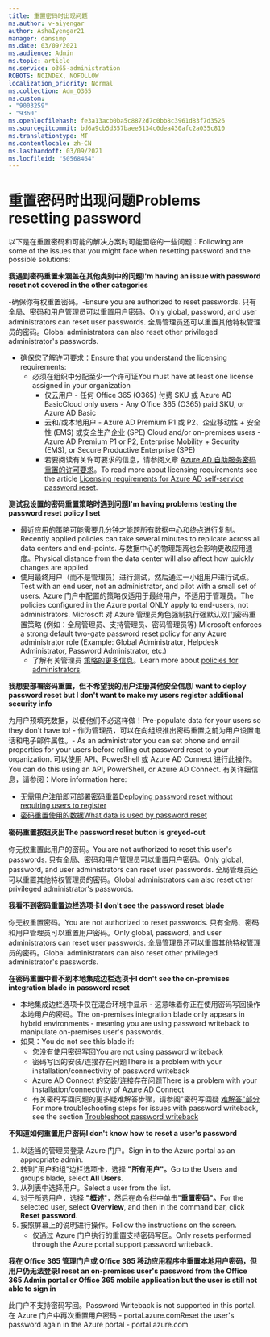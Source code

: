 ```yaml
---
title: 重置密码时出现问题
ms.author: v-aiyengar
author: AshaIyengar21
manager: dansimp
ms.date: 03/09/2021
ms.audience: Admin
ms.topic: article
ms.service: o365-administration
ROBOTS: NOINDEX, NOFOLLOW
localization_priority: Normal
ms.collection: Adm_O365
ms.custom:
- "9003259"
- "9360"
ms.openlocfilehash: fe3a13acb0ba5c8872d7c0bb8c3961d83f7d3526
ms.sourcegitcommit: bd6a9cb5d357baee5134c0dea430afc2a035c810
ms.translationtype: MT
ms.contentlocale: zh-CN
ms.lasthandoff: 03/09/2021
ms.locfileid: "50568464"
---
```

# <a name="problems-resetting-password"></a><span data-ttu-id="c40f7-102">重置密码时出现问题</span><span class="sxs-lookup"><span data-stu-id="c40f7-102">Problems resetting password</span></span>

<span data-ttu-id="c40f7-103">以下是在重置密码和可能的解决方案时可能面临的一些问题：</span><span class="sxs-lookup"><span data-stu-id="c40f7-103">Following are some of the issues that you might face when resetting password and the possible solutions:</span></span>

<span data-ttu-id="c40f7-104">**我遇到密码重置未涵盖在其他类别中的问题**</span><span class="sxs-lookup"><span data-stu-id="c40f7-104">**I'm having an issue with password reset not covered in the other categories**</span></span>

<span data-ttu-id="c40f7-105">-确保你有权重置密码。</span><span class="sxs-lookup"><span data-stu-id="c40f7-105">-Ensure you are authorized to reset passwords.</span></span> <span data-ttu-id="c40f7-106">只有全局、密码和用户管理员可以重置用户密码。</span><span class="sxs-lookup"><span data-stu-id="c40f7-106">Only global, password, and user administrators can reset user passwords.</span></span> <span data-ttu-id="c40f7-107">全局管理员还可以重置其他特权管理员的密码。</span><span class="sxs-lookup"><span data-stu-id="c40f7-107">Global administrators can also reset other privileged administrator's passwords.</span></span>
- <span data-ttu-id="c40f7-108">确保您了解许可要求：</span><span class="sxs-lookup"><span data-stu-id="c40f7-108">Ensure that you understand the licensing requirements:</span></span>
    - <span data-ttu-id="c40f7-109">必须在组织中分配至少一个许可证</span><span class="sxs-lookup"><span data-stu-id="c40f7-109">You must have at least one license assigned in your organization</span></span>
        - <span data-ttu-id="c40f7-110">仅云用户 - 任何 Office 365 (O365) 付费 SKU 或 Azure AD Basic</span><span class="sxs-lookup"><span data-stu-id="c40f7-110">Cloud only users - Any Office 365 (O365) paid SKU, or Azure AD Basic</span></span>
        - <span data-ttu-id="c40f7-111">云和/或本地用户 - Azure AD Premium P1 或 P2、企业移动性 + 安全性 (EMS) 或安全生产企业 (SPE) </span><span class="sxs-lookup"><span data-stu-id="c40f7-111">Cloud and/or on-premises users - Azure AD Premium P1 or P2, Enterprise Mobility + Security (EMS), or Secure Productive Enterprise (SPE)</span></span>
        - <span data-ttu-id="c40f7-112">若要阅读有关许可要求的信息，请参阅文章 [Azure AD 自助服务密码重置的许可要求](https://docs.microsoft.com/azure/active-directory/active-directory-passwords-licensing?WT.mc_id=Portal-Microsoft_Azure_Support)。</span><span class="sxs-lookup"><span data-stu-id="c40f7-112">To read more about licensing requirements see the article [Licensing requirements for Azure AD self-service password reset](https://docs.microsoft.com/azure/active-directory/active-directory-passwords-licensing?WT.mc_id=Portal-Microsoft_Azure_Support).</span></span>

<span data-ttu-id="c40f7-113">**测试我设置的密码重置策略时遇到问题**</span><span class="sxs-lookup"><span data-stu-id="c40f7-113">**I'm having problems testing the password reset policy I set**</span></span>

- <span data-ttu-id="c40f7-114">最近应用的策略可能需要几分钟才能跨所有数据中心和终点进行复制。</span><span class="sxs-lookup"><span data-stu-id="c40f7-114">Recently applied policies can take several minutes to replicate across all data centers and end-points.</span></span> <span data-ttu-id="c40f7-115">与数据中心的物理距离也会影响更改应用速度。</span><span class="sxs-lookup"><span data-stu-id="c40f7-115">Physical distance from the data center will also affect how quickly changes are applied.</span></span>
- <span data-ttu-id="c40f7-116">使用最终用户（而不是管理员）进行测试，然后通过一小组用户进行试点。</span><span class="sxs-lookup"><span data-stu-id="c40f7-116">Test with an end user, not an administrator, and pilot with a small set of users.</span></span> <span data-ttu-id="c40f7-117">Azure 门户中配置的策略仅适用于最终用户，不适用于管理员。</span><span class="sxs-lookup"><span data-stu-id="c40f7-117">The policies configured in the Azure portal ONLY apply to end-users, not administrators.</span></span> <span data-ttu-id="c40f7-118">Microsoft 对 Azure 管理员角色强制执行强默认双门密码重置策略 (例如：全局管理员、支持管理员、密码管理员等) </span><span class="sxs-lookup"><span data-stu-id="c40f7-118">Microsoft enforces a strong default two-gate password reset policy for any Azure administrator role (Example: Global Administrator, Helpdesk Administrator, Password Administrator, etc.)</span></span>
    - <span data-ttu-id="c40f7-119">了解有关管理员 [策略的更多信息](https://docs.microsoft.com/azure/active-directory/active-directory-passwords-policy?WT.mc_id=Portal-Microsoft_Azure_Support#administrator-password-policy-differences)。</span><span class="sxs-lookup"><span data-stu-id="c40f7-119">Learn more about [policies for administrators](https://docs.microsoft.com/azure/active-directory/active-directory-passwords-policy?WT.mc_id=Portal-Microsoft_Azure_Support#administrator-password-policy-differences).</span></span>

<span data-ttu-id="c40f7-120">**我想要部署密码重置，但不希望我的用户注册其他安全信息**</span><span class="sxs-lookup"><span data-stu-id="c40f7-120">**I want to deploy password reset but I don't want to make my users register additional security info**</span></span>

<span data-ttu-id="c40f7-121">为用户预填充数据，以便他们不必这样做！</span><span class="sxs-lookup"><span data-stu-id="c40f7-121">Pre-populate data for your users so they don't have to!</span></span> <span data-ttu-id="c40f7-122">- 作为管理员，可以在向组织推出密码重置之前为用户设置电话和电子邮件属性。</span><span class="sxs-lookup"><span data-stu-id="c40f7-122">- As an administrator you can set phone and email properties for your users before rolling out password reset to your organization.</span></span> <span data-ttu-id="c40f7-123">可以使用 API、PowerShell 或 Azure AD Connect 进行此操作。</span><span class="sxs-lookup"><span data-stu-id="c40f7-123">You can do this using an API, PowerShell, or Azure AD Connect.</span></span> <span data-ttu-id="c40f7-124">有关详细信息，请参阅：</span><span class="sxs-lookup"><span data-stu-id="c40f7-124">More information here:</span></span>
- [<span data-ttu-id="c40f7-125">无需用户注册即可部署密码重置</span><span class="sxs-lookup"><span data-stu-id="c40f7-125">Deploying password reset without requiring users to register</span></span>](https://docs.microsoft.com/azure/active-directory/active-directory-passwords-policy?WT.mc_id=Portal-Microsoft_Azure_Support#administrator-password-policy-differences)
- [<span data-ttu-id="c40f7-126">密码重置使用的数据</span><span class="sxs-lookup"><span data-stu-id="c40f7-126">What data is used by password reset</span></span>](https://docs.microsoft.com/azure/active-directory/active-directory-passwords-data?WT.mc_id=Portal-Microsoft_Azure_Support)

<span data-ttu-id="c40f7-127">**密码重置按钮灰出**</span><span class="sxs-lookup"><span data-stu-id="c40f7-127">**The password reset button is greyed-out**</span></span>

<span data-ttu-id="c40f7-128">你无权重置此用户的密码。</span><span class="sxs-lookup"><span data-stu-id="c40f7-128">You are not authorized to reset this user's passwords.</span></span> <span data-ttu-id="c40f7-129">只有全局、密码和用户管理员可以重置用户密码。</span><span class="sxs-lookup"><span data-stu-id="c40f7-129">Only global, password, and user administrators can reset user passwords.</span></span> <span data-ttu-id="c40f7-130">全局管理员还可以重置其他特权管理员的密码。</span><span class="sxs-lookup"><span data-stu-id="c40f7-130">Global administrators can also reset other privileged administrator's passwords.</span></span>

<span data-ttu-id="c40f7-131">**我看不到密码重置边栏选项卡**</span><span class="sxs-lookup"><span data-stu-id="c40f7-131">**I don't see the password reset blade**</span></span>

<span data-ttu-id="c40f7-132">你无权重置密码。</span><span class="sxs-lookup"><span data-stu-id="c40f7-132">You are not authorized to reset passwords.</span></span> <span data-ttu-id="c40f7-133">只有全局、密码和用户管理员可以重置用户密码。</span><span class="sxs-lookup"><span data-stu-id="c40f7-133">Only global, password, and user administrators can reset user passwords.</span></span> <span data-ttu-id="c40f7-134">全局管理员还可以重置其他特权管理员的密码。</span><span class="sxs-lookup"><span data-stu-id="c40f7-134">Global administrators can also reset other privileged administrator's passwords.</span></span>

<span data-ttu-id="c40f7-135">**在密码重置中看不到本地集成边栏选项卡**</span><span class="sxs-lookup"><span data-stu-id="c40f7-135">**I don't see the on-premises integration blade in password reset**</span></span>

- <span data-ttu-id="c40f7-136">本地集成边栏选项卡仅在混合环境中显示 - 这意味着你正在使用密码写回操作本地用户的密码。</span><span class="sxs-lookup"><span data-stu-id="c40f7-136">The on-premises integration blade only appears in hybrid environments - meaning you are using password writeback to manipulate on-premises user's passwords.</span></span>
- <span data-ttu-id="c40f7-137">如果：</span><span class="sxs-lookup"><span data-stu-id="c40f7-137">You do not see this blade if:</span></span>
    - <span data-ttu-id="c40f7-138">您没有使用密码写回</span><span class="sxs-lookup"><span data-stu-id="c40f7-138">You are not using password writeback</span></span>
    - <span data-ttu-id="c40f7-139">密码写回的安装/连接存在问题</span><span class="sxs-lookup"><span data-stu-id="c40f7-139">There is a problem with your installation/connectivity of password writeback</span></span>
    - <span data-ttu-id="c40f7-140">Azure AD Connect 的安装/连接存在问题</span><span class="sxs-lookup"><span data-stu-id="c40f7-140">There is a problem with your installation/connectivity of Azure AD Connect</span></span>
    - <span data-ttu-id="c40f7-141">有关密码写回问题的更多疑难解答步骤，请参阅"密码写回疑 [难解答"部分](https://docs.microsoft.com/azure/active-directory/active-directory-passwords-data?WT.mc_id=Portal-Microsoft_Azure_Support)</span><span class="sxs-lookup"><span data-stu-id="c40f7-141">For more troubleshooting steps for issues with password writeback, see the section [Troubleshoot password writeback](https://docs.microsoft.com/azure/active-directory/active-directory-passwords-data?WT.mc_id=Portal-Microsoft_Azure_Support)</span></span>

<span data-ttu-id="c40f7-142">**不知道如何重置用户密码**</span><span class="sxs-lookup"><span data-stu-id="c40f7-142">**I don't know how to reset a user's password**</span></span>

1. <span data-ttu-id="c40f7-143">以适当的管理员登录 Azure 门户。</span><span class="sxs-lookup"><span data-stu-id="c40f7-143">Sign in to the Azure portal as an appropriate admin.</span></span>
1. <span data-ttu-id="c40f7-144">转到"用户和组"边栏选项卡，选择 **"所有用户"。**</span><span class="sxs-lookup"><span data-stu-id="c40f7-144">Go to the Users and groups blade, select **All Users**.</span></span>
1. <span data-ttu-id="c40f7-145">从列表中选择用户。</span><span class="sxs-lookup"><span data-stu-id="c40f7-145">Select a user from the list.</span></span>
1. <span data-ttu-id="c40f7-146">对于所选用户，选择 **"概述**"，然后在命令栏中单击"**重置密码"。**</span><span class="sxs-lookup"><span data-stu-id="c40f7-146">For the selected user, select **Overview**, and then in the command bar, click **Reset password**.</span></span>
1. <span data-ttu-id="c40f7-147">按照屏幕上的说明进行操作。</span><span class="sxs-lookup"><span data-stu-id="c40f7-147">Follow the instructions on the screen.</span></span>
    - <span data-ttu-id="c40f7-148">仅通过 Azure 门户执行的重置支持密码写回。</span><span class="sxs-lookup"><span data-stu-id="c40f7-148">Only resets performed through the Azure portal support password writeback.</span></span>

<span data-ttu-id="c40f7-149">**我在 Office 365 管理门户或 Office 365 移动应用程序中重置本地用户密码，但用户仍无法登录**</span><span class="sxs-lookup"><span data-stu-id="c40f7-149">**I reset an on-premises user's password from the Office 365 Admin portal or Office 365 mobile application but the user is still not able to sign in**</span></span>

<span data-ttu-id="c40f7-150">此门户不支持密码写回。</span><span class="sxs-lookup"><span data-stu-id="c40f7-150">Password Writeback is not supported in this portal.</span></span> <span data-ttu-id="c40f7-151">在 Azure 门户中再次重置用户密码 - portal.azure.com</span><span class="sxs-lookup"><span data-stu-id="c40f7-151">Reset the user's password again in the Azure portal - portal.azure.com</span></span>

